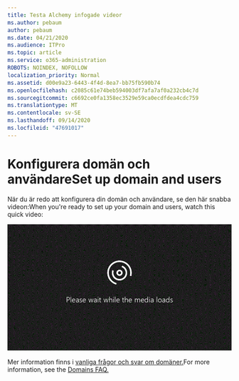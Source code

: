 ```yaml
---
title: Testa Alchemy infogade videor
ms.author: pebaum
author: pebaum
ms.date: 04/21/2020
ms.audience: ITPro
ms.topic: article
ms.service: o365-administration
ROBOTS: NOINDEX, NOFOLLOW
localization_priority: Normal
ms.assetid: d00e9a23-6443-4f4d-8ea7-bb75fb590b74
ms.openlocfilehash: c2085c61e74beb594003df7afa7af0a232cb4c7d
ms.sourcegitcommit: c6692ce0fa1358ec3529e59ca0ecdfdea4cdc759
ms.translationtype: MT
ms.contentlocale: sv-SE
ms.lasthandoff: 09/14/2020
ms.locfileid: "47691017"
---
```

# <a name="set-up-domain-and-users"></a><span data-ttu-id="be620-102">Konfigurera domän och användare</span><span class="sxs-lookup"><span data-stu-id="be620-102">Set up domain and users</span></span>

<span data-ttu-id="be620-103">När du är redo att konfigurera din domän och användare, se den här snabba videon:</span><span class="sxs-lookup"><span data-stu-id="be620-103">When you're ready to set up your domain and users, watch this quick video:</span></span>
  
![Webbläsaren stöder inte video.](media/MSN_Video_Widget.gif)
  
<span data-ttu-id="be620-106">Mer information finns i [vanliga frågor och svar om domäner.](https://docs.microsoft.com/microsoft-365/admin/setup/domains-faq)</span><span class="sxs-lookup"><span data-stu-id="be620-106">For more information, see the [Domains FAQ.](https://docs.microsoft.com/microsoft-365/admin/setup/domains-faq)</span></span>